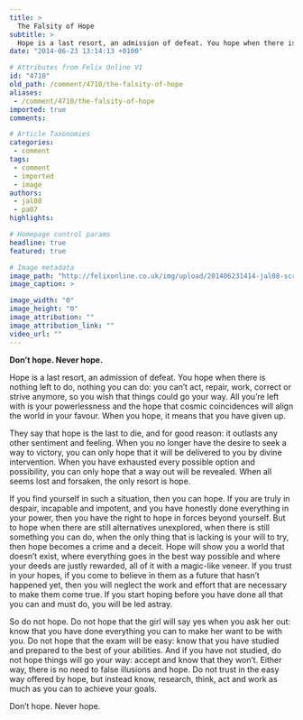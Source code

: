 ```yaml
---
title: >
  The Falsity of Hope
subtitle: >
  Hope is a last resort, an admission of defeat. You hope when there is nothing left to do, nothing you can do: you can’t act, repair, work, correct or strive anymore, so you wish that things could go your way.
date: "2014-06-23 13:14:13 +0100"

# Attributes from Felix Online V1
id: "4710"
old_path: /comment/4710/the-falsity-of-hope
aliases:
 - /comment/4710/the-falsity-of-hope
imported: true
comments:

# Article Taxonomies
categories:
 - comment
tags:
 - comment
 - imported
 - image
authors:
 - jal08
 - pa07
highlights:

# Homepage control params
headline: true
featured: true

# Image metadata
image_path: "http://felixonline.co.uk/img/upload/201406231414-jal08-screen-shot-2014-06-23-at-14.14.28.png"
image_caption: >

image_width: "0"
image_height: "0"
image_attribution: ""
image_attribution_link: ""
video_url: ""
---
```


__Don’t hope. Never hope.__

Hope is a last resort, an admission of defeat. You hope when there is nothing left to do, nothing you can do: you can’t act, repair, work, correct or strive anymore, so you wish that things could go your way. All you’re left with is your powerlessness and the hope that cosmic coincidences will align the world in your favour. When you hope, it means that you have given up.

They say that hope is the last to die, and for good reason: it outlasts any other sentiment and feeling. When you no longer have the desire to seek a way to victory, you can only hope that it will be delivered to you by divine intervention. When you have exhausted every possible option and possibility, you can only hope that a way out will be revealed. When all seems lost and forsaken, the only resort is hope.

If you find yourself in such a situation, then you can hope. If you are truly in despair, incapable and impotent, and you have honestly done everything in your power, then you have the right to hope in forces beyond yourself. But to hope when there are still alternatives unexplored, when there is still something you can do, when the only thing that is lacking is your will to try, then hope becomes a crime and a deceit. Hope will show you a world that doesn’t exist, where everything goes in the best way possible and where your deeds are justly rewarded, all of it with a magic-like veneer. If you trust in your hopes, if you come to believe in them as a future that hasn’t happened yet, then you will neglect the work and effort that are necessary to make them come true. If you start hoping before you have done all that you can and must do, you will be led astray.

So do not hope. Do not hope that the girl will say yes when you ask her out: know that you have done everything you can to make her want to be with you. Do not hope that the exam will be easy: know that you have studied and prepared to the best of your abilities. And if you have not studied, do not hope things will go your way: accept and know that they won’t. Either way, there is no need to false illusions and hope. Do not trust in the easy way offered by hope, but instead know, research, think, act and work as much as you can to achieve your goals.

Don’t hope. Never hope.
